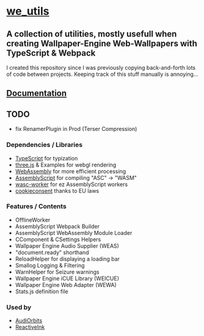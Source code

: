 # [we_utils](https://github.com/hexxone/we_utils)

## A collection of utilities, mostly usefull when creating Wallpaper-Engine Web-Wallpapers with TypeScript & Webpack

I created this repository since I was previously copying back-and-forth lots of code between projects.
Keeping track of this stuff manually is annoying...

## [Documentation](https://hexxone.github.io/we_utils)

## TODO

- fix RenamerPlugin in Prod (Terser Compression)

### Dependencies / Libraries

- [TypeScript](https://www.typescriptlang.org/) for typization
- [three.js](https://threejs.org/) & Examples for webgl rendering
- [WebAssembly](https://webassembly.org/) for more efficient processing
- [AssemblyScript](https://www.assemblyscript.org/) for compiling "ASC" -> "WASM"
- [wasc-worker](https://github.com/hexxone/wasc-worker) for ez AssemblyScript workers
- [cookieconsent](https://github.com/osano/cookieconsent) thanks to EU laws

### Features / Contents

- OfflineWorker
- AssemblyScript Webpack Builder
- AssemblyScript WebAssembly Module Loader
- CComponent & CSettings Helpers
- Wallpaper Engine Audio Supplier (WEAS)
- "document.ready" shorthand
- ReloadHelper for displaying a loading bar
- Smallog Logging & Filtering
- WarnHelper for Seizure warnings
- Wallpaper Engine iCUE Library (WEICUE)
- Wallpaper Engine Web Adapter (WEWA)
- Stats.js definition file

### Used by

- [AudiOrbits](https://github.com/hexxone/audiorbits)
- [ReactiveInk](https://github.com/hexxone/ReactiveInk)
